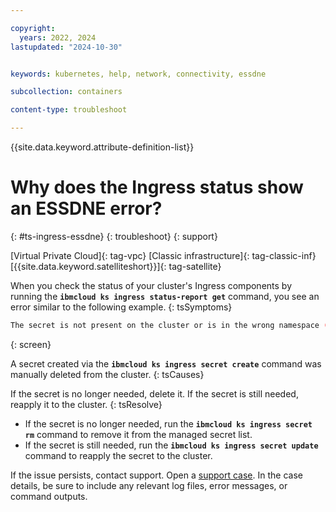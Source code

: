 ```yaml
---

copyright: 
  years: 2022, 2024
lastupdated: "2024-10-30"


keywords: kubernetes, help, network, connectivity, essdne

subcollection: containers

content-type: troubleshoot

---
```


{{site.data.keyword.attribute-definition-list}}



# Why does the Ingress status show an ESSDNE error?
{: #ts-ingress-essdne}
{: troubleshoot}
{: support}

[Virtual Private Cloud]{: tag-vpc} [Classic infrastructure]{: tag-classic-inf} [{{site.data.keyword.satelliteshort}}]{: tag-satellite}

When you check the status of your cluster's Ingress components by running the **`ibmcloud ks ingress status-report get`** command, you see an error similar to the following example.
{: tsSymptoms}

```sh
The secret is not present on the cluster or is in the wrong namespace (ESSDNE).
```
{: screen}

A secret created via the **`ibmcloud ks ingress secret create`** command was manually deleted from the cluster.
{: tsCauses}

If the secret is no longer needed, delete it. If the secret is still needed, reapply it to the cluster.
{: tsResolve}


- If the secret is no longer needed, run the **`ibmcloud ks ingress secret rm`** command to remove it from the managed secret list.
- If the secret is still needed, run the **`ibmcloud ks ingress secret update`** command to reapply the secret to the cluster.


If the issue persists, contact support. Open a [support case](/docs/account?topic=account-using-avatar). In the case details, be sure to include any relevant log files, error messages, or command outputs.
